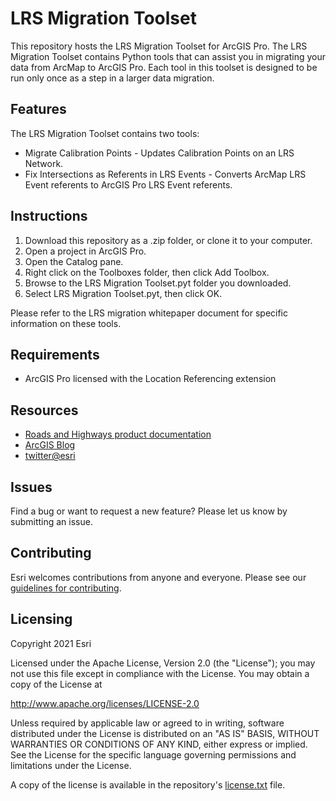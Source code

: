 # LRS Migration Toolset

This repository hosts the LRS Migration Toolset for ArcGIS Pro. The LRS Migration Toolset contains Python tools that can assist you in migrating your data from ArcMap to ArcGIS Pro. Each tool in this toolset is designed to be run only once as a step in a larger data migration.

## Features

The LRS Migration Toolset contains two tools:
* Migrate Calibration Points - Updates Calibration Points on an LRS Network.
* Fix Intersections as Referents in LRS Events - Converts ArcMap LRS Event referents to ArcGIS Pro LRS Event referents.

## Instructions

1. Download this repository as a .zip folder, or clone it to your computer.
2. Open a project in ArcGIS Pro.
3. Open the Catalog pane.
4. Right click on the Toolboxes folder, then click Add Toolbox.
5. Browse to the LRS Migration Toolset.pyt folder you downloaded.
6. Select LRS Migration Toolset.pyt, then click OK.

Please refer to the LRS migration whitepaper document for specific information on these tools.

## Requirements

* ArcGIS Pro licensed with the Location Referencing extension

## Resources

* [Roads and Highways product documentation](https://pro.arcgis.com/en/pro-app/latest/help/production/roads-highways/)
* [ArcGIS Blog](http://blogs.esri.com/esri/arcgis/)
* [twitter@esri](http://twitter.com/esri)

## Issues

Find a bug or want to request a new feature?  Please let us know by submitting an issue.

## Contributing

Esri welcomes contributions from anyone and everyone. Please see our [guidelines for contributing](https://github.com/esri/contributing).

## Licensing
Copyright 2021 Esri

Licensed under the Apache License, Version 2.0 (the "License");
you may not use this file except in compliance with the License.
You may obtain a copy of the License at

   http://www.apache.org/licenses/LICENSE-2.0

Unless required by applicable law or agreed to in writing, software
distributed under the License is distributed on an "AS IS" BASIS,
WITHOUT WARRANTIES OR CONDITIONS OF ANY KIND, either express or implied.
See the License for the specific language governing permissions and
limitations under the License.

A copy of the license is available in the repository's [license.txt]( https://raw.github.com/Esri/quickstart-map-js/master/license.txt) file.

